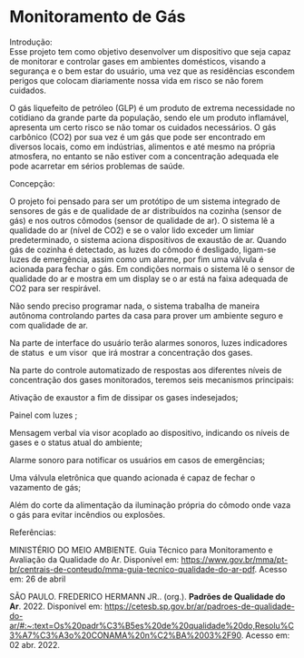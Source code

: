 # Monitoramento de Gás

Introdução:  
Esse projeto tem como objetivo desenvolver um dispositivo que seja capaz de monitorar e controlar gases em ambientes domésticos, visando a segurança e o bem estar do usuário, uma vez que as residências escondem perigos que colocam diariamente nossa vida em risco se não forem cuidados.

O gás liquefeito de petróleo (GLP) é um produto de extrema necessidade no cotidiano da grande parte da população, sendo ele um produto inflamável, apresenta um certo risco se não tomar os cuidados necessários. O gás carbônico (CO2) por sua vez é um gás que pode ser encontrado em diversos locais, como em indústrias, alimentos e até mesmo na própria atmosfera, no entanto se não estiver com a concentração adequada ele pode acarretar em sérios problemas de saúde.

Concepção:

O projeto foi pensado para ser um protótipo de um sistema integrado de sensores de gás e de qualidade de ar distribuídos na cozinha (sensor de gás) e nos outros cômodos (sensor de qualidade de ar). O sistema lê a qualidade do ar (nível de CO2) e se o valor lido exceder um limiar predeterminado, o sistema aciona dispositivos de exaustão de ar. Quando gás de cozinha é detectado, as luzes do cômodo é desligado, ligam-se luzes de emergência, assim como um alarme, por fim uma válvula é acionada para fechar o gás. Em condições normais o sistema lê o sensor de qualidade do ar e mostra em um display se o ar está na faixa adequada de CO2 para ser respirável.

Não sendo preciso programar nada, o sistema trabalha de maneira autônoma controlando partes da casa para prover um ambiente seguro e com qualidade de ar.

Na parte de interface do usuário terão alarmes sonoros, luzes indicadores de status  e um visor  que irá mostrar a concentração dos gases.

Na parte do controle automatizado de respostas aos diferentes níveis de concentração dos gases monitorados, teremos seis mecanismos principais:

Ativação de exaustor a fim de dissipar os gases indesejados;

Painel com luzes ;

Mensagem verbal via visor acoplado ao dispositivo, indicando os níveis de gases e o status atual do ambiente;

Alarme sonoro para notificar os usuários em casos de emergências;

Uma válvula eletrônica que quando acionada é capaz de fechar o vazamento de gás;

Além do corte da alimentação da iluminação própria do cômodo onde vaza o gás para evitar incêndios ou explosões.

Referências:

MINISTÉRIO DO MEIO AMBIENTE. Guia Técnico para Monitoramento e Avaliação da Qualidade do Ar. Disponível em: https://www.gov.br/mma/pt-br/centrais-de-conteudo/mma-guia-tecnico-qualidade-do-ar-pdf. Acesso em: 26 de abril

SÃO PAULO. FREDERICO HERMANN JR.. (org.). **Padrões de Qualidade do Ar**. 2022. Disponível em: https://cetesb.sp.gov.br/ar/padroes-de-qualidade-do-ar/#:~:text=Os%20padr%C3%B5es%20de%20qualidade%20do,Resolu%C3%A7%C3%A3o%20CONAMA%20n%C2%BA%2003%2F90. Acesso em: 02 abr. 2022.
